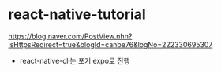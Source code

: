 # react-native-tutorial

<a>https://blog.naver.com/PostView.nhn?isHttpsRedirect=true&blogId=canbe76&logNo=222330695307</a>

- react-native-cli는 포기 expo로 진행

